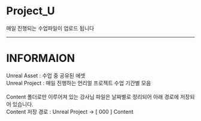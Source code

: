 # Project_U
매일 진행되는 수업파일이 업로드 됩니다

---

# INFORMAION
Unreal Asset : 수업 중 공유된 에셋<br/>
Unreal Project : 매일 진행하는 언리얼 프로젝트 수업 기간별 모음<br/>
<br/>
Content 폴더로만 이루어져 있는 강사님 파일은 날짜별로 정리되어 아래 경로에 저장되어 있습니다.<br/>
Content 저장 경로 : Unreal Project → [ 000 ] Content

